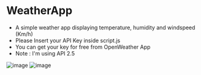 # WeatherApp
<ul>
<li>A simple weather app displaying temperature, humidity and windspeed (Km/h)
<li>Please Insert your API Key inside script.js 
<li>You can get your key for free from <a src="https://openweathermap.org/api">OpenWeather App</a>
<li>Note : I'm using API 2.5
</ul>

![image](https://user-images.githubusercontent.com/70455009/226140793-af305d0b-f5cd-4cb4-8b1e-ecb5711216e1.png)
![image](https://user-images.githubusercontent.com/70455009/226140796-a2550db1-6a00-407a-b3d7-6935acfb5764.png)

